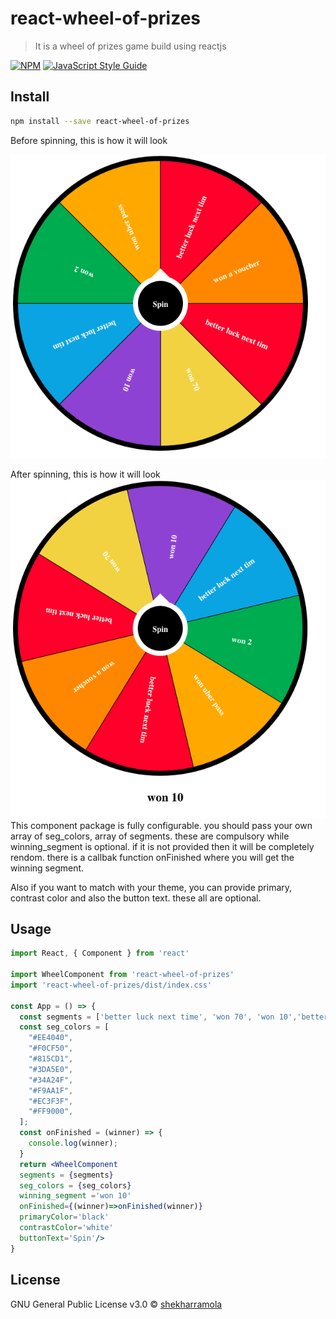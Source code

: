 # react-wheel-of-prizes

> It is a wheel of prizes game build using reactjs

[![NPM](https://img.shields.io/npm/v/react-wheel-of-prizes.svg)](https://www.npmjs.com/package/react-wheel-of-prizes) [![JavaScript Style Guide](https://img.shields.io/badge/code_style-standard-brightgreen.svg)](https://standardjs.com)

## Install

```bash
npm install --save react-wheel-of-prizes
```
Before spinning, this is how it will look

![before spinning](./before.png)


After spinning, this is how it will look
![after spinning](./after.png)
This component package is fully configurable. you should pass your own array of seg_colors, array of segments. these are compulsory while winning_segment is optional. if it is not provided then it will be completely rendom. there is a callbak function onFinished where you will get the winning segment.

Also if you want to match with your theme, you can provide primary, contrast color and also the button text. these all are optional. 

## Usage

```jsx
import React, { Component } from 'react'

import WheelComponent from 'react-wheel-of-prizes'
import 'react-wheel-of-prizes/dist/index.css'

const App = () => {
  const segments = ['better luck next time', 'won 70', 'won 10','better luck next time', 'won 2', 'won uber pass', 'better luck next time', 'won a voucher'];
  const seg_colors = [
    "#EE4040",
    "#F0CF50",
    "#815CD1",
    "#3DA5E0",
    "#34A24F",
    "#F9AA1F",
    "#EC3F3F",
    "#FF9000",
  ];
  const onFinished = (winner) => {
    console.log(winner);
  }
  return <WheelComponent
  segments = {segments}
  seg_colors = {seg_colors} 
  winning_segment ='won 10'
  onFinished={(winner)=>onFinished(winner)}
  primaryColor='black'
  contrastColor='white'
  buttonText='Spin'/>
}
```

## License

GNU General Public License v3.0 © [shekharramola](https://github.com/shekharramola)
